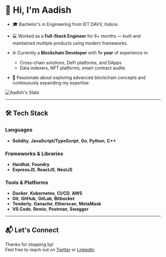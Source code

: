 # 👋 Hi, I'm Aadish

- 🎓 Bachelor's in Engineering from IET DAVV, Indore.
- 💻 Worked as a **Full-Stack Engineer** for 6+ months — built and maintained multiple products using modern frameworks.
- 🌐 Currently a **Blockchain Developer** with **1+ year** of experience in:
  - Cross-chain solutions, DeFi platforms, and DApps
  - Data indexers, NFT platforms, smart contract audits

- 🚀 Passionate about exploring advanced blockchain concepts and continuously expanding my expertise.

![Aadish's Stats](https://github-readme-stats.vercel.app/api?username=Aadish01&theme=dark&show_icons=true&hide_border=true&count_private=true)

---

## 🛠 Tech Stack

### Languages
- **Solidity**, **JavaScript/TypeScript**, **Go**, **Python**, **C++**

### Frameworks & Libraries
- **Hardhat**, **Foundry**
- **ExpressJS**, **ReactJS**, **NestJS**

### Tools & Platforms
- **Docker**, **Kubernetes**, **CI/CD**, **AWS**
- **Git**, **GitHub**, **GitLab**, **Bitbucket**
- **Tenderly**, **Ganache**, **Etherscan**, **MetaMask**
- **VS Code**, **Remix**, **Postman**, **Swagger**

---

## 📬 Let's Connect

Thanks for stopping by!  
Feel free to reach out on [Twitter](https://x.com/aadish55) or [LinkedIn](https://linkedin.com/in/aadish0101/)
